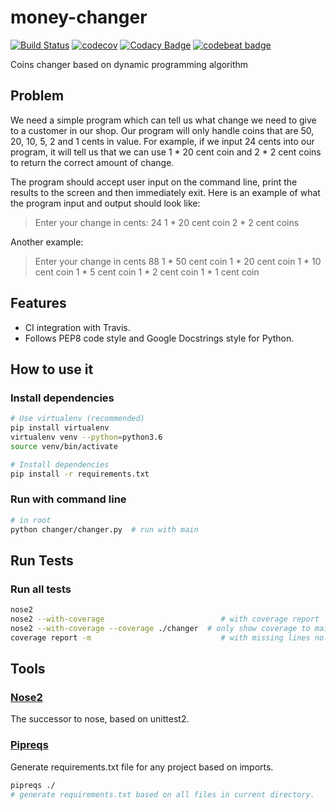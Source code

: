 # money-changer
[![Build Status](https://travis-ci.org/egmontsong/money-changer.svg?branch=master)](https://travis-ci.org/egmontsong/money-changer)
[![codecov](https://codecov.io/gh/egmontsong/money-changer/branch/master/graph/badge.svg)](https://codecov.io/gh/egmontsong/money-changer)
[![Codacy Badge](https://api.codacy.com/project/badge/Grade/db0913a997854ba186edd8898598aafd)](https://www.codacy.com/app/egmontsong/money-changer?utm_source=github.com&amp;utm_medium=referral&amp;utm_content=egmontsong/money-changer&amp;utm_campaign=Badge_Grade)
[![codebeat badge](https://codebeat.co/badges/4f95fbd3-5db5-4f2f-82ac-1b14c91f7412)](https://codebeat.co/projects/github-com-egmontsong-money-changer-master)


Coins changer based on dynamic programming algorithm

## Problem
We need a simple program which can tell us what change we need to give
to a customer in our shop. Our program will only handle coins that are 50, 20,
10, 5, 2 and 1 cents in value. For example, if we input 24 cents into our
program, it will tell us that we can use 1 * 20 cent coin and 2 * 2 cent coins
to return the correct amount of change.

The program should accept user input on the command line, print the results to
the screen and then immediately exit. Here is an example of what the program
input and output should look like:

> Enter your change in cents:
> 24
> 1 * 20 cent coin
> 2 * 2 cent coins

Another example:

> Enter your change in cents
> 88
> 1 * 50 cent coin
> 1 * 20 cent coin
> 1 * 10 cent coin
> 1 * 5 cent coin
> 1 * 2 cent coin
> 1 * 1 cent coin

## Features
* CI integration with Travis.
* Follows PEP8 code style and Google Docstrings style for Python.

## How to use it
### Install dependencies
```bash
# Use virtualenv (recommended)
pip install virtualenv
virtualenv venv --python=python3.6
source venv/bin/activate

# Install dependencies
pip install -r requirements.txt
```

### Run with command line
```bash
# in root 
python changer/changer.py  # run with main
```

## Run Tests
### Run all tests
```bash
nose2
nose2 --with-coverage                          # with coverage report
nose2 --with-coverage --coverage ./changer  # only show coverage to main package
coverage report -m                             # with missing lines no. indicated
```

## Tools
### [Nose2](https://github.com/nose-devs/nose2)
The successor to nose, based on unittest2.


### [Pipreqs](https://github.com/bndr/pipreqs)
Generate requirements.txt file for any project based on imports.
```bash
pipreqs ./ 
# generate requirements.txt based on all files in current directory.
```
